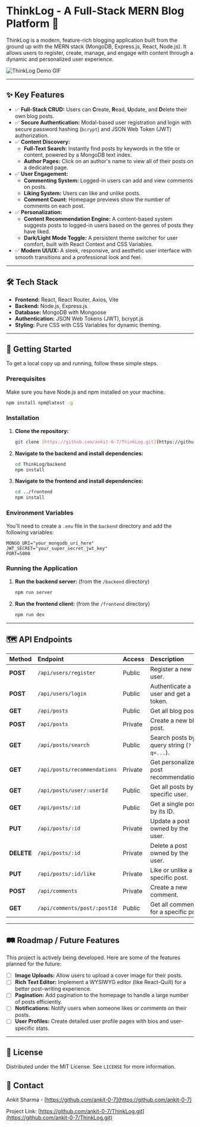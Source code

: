 
# ThinkLog - A Full-Stack MERN Blog Platform 🚀

ThinkLog is a modern, feature-rich blogging application built from the ground up with the MERN stack (MongoDB, Express.js, React, Node.js). It allows users to register, create, manage, and engage with content through a dynamic and personalized user experience.

![ThinkLog Demo GIF](<#placeholder-for-your-new-gif-url#>)

---

## ✨ Key Features

-   ✅ **Full-Stack CRUD:** Users can **C**reate, **R**ead, **U**pdate, and **D**elete their own blog posts.
-   ✅ **Secure Authentication:** Modal-based user registration and login with secure password hashing (`bcrypt`) and JSON Web Token (JWT) authorization.
-   ✅ **Content Discovery:**
    -   **Full-Text Search:** Instantly find posts by keywords in the title or content, powered by a MongoDB text index.
    -   **Author Pages:** Click on an author's name to view all of their posts on a dedicated page.
-   ✅ **User Engagement:**
    -   **Commenting System:** Logged-in users can add and view comments on posts.
    -   **Liking System:** Users can like and unlike posts.
    -   **Comment Count:** Homepage previews show the number of comments on each post.
-   ✅ **Personalization:**
    -   **Content Recommendation Engine:** A content-based system suggests posts to logged-in users based on the genres of posts they have liked.
    -   **Dark/Light Mode Toggle:** A persistent theme switcher for user comfort, built with React Context and CSS Variables.
-   ✅ **Modern UI/UX:** A sleek, responsive, and aesthetic user interface with smooth transitions and a professional look and feel.

---

## 🛠️ Tech Stack

-   **Frontend:** React, React Router, Axios, Vite
-   **Backend:** Node.js, Express.js
-   **Database:** MongoDB with Mongoose
-   **Authentication:** JSON Web Tokens (JWT), bcrypt.js
-   **Styling:** Pure CSS with CSS Variables for dynamic theming.

---

## 🚀 Getting Started

To get a local copy up and running, follow these simple steps.

### Prerequisites
Make sure you have Node.js and npm installed on your machine.
```sh
npm install npm@latest -g
````

### Installation

1.  **Clone the repository:**
    ```sh
    git clone [https://github.com/ankit-0-7/ThinkLog.git](https://github.com/ankit-0-7/ThinkLog.git)
    ```
2.  **Navigate to the backend and install dependencies:**
    ```sh
    cd ThinkLog/backend
    npm install
    ```
3.  **Navigate to the frontend and install dependencies:**
    ```sh
    cd ../frontend
    npm install
    ```

### Environment Variables

You'll need to create a `.env` file in the `backend` directory and add the following variables:

```
MONGO_URI="your_mongodb_uri_here"
JWT_SECRET="your_super_secret_jwt_key"
PORT=5000
```

### Running the Application

1.  **Run the backend server:** (from the `/backend` directory)
    ```sh
    npm run server
    ```
2.  **Run the frontend client:** (from the `/frontend` directory)
    ```sh
    npm run dev
    ```

-----

## 🗺️ API Endpoints

| Method   | Endpoint                         | Access  | Description                                 |
| :------- | :------------------------------- | :------ | :------------------------------------------ |
| **POST** | `/api/users/register`            | Public  | Register a new user.                        |
| **POST** | `/api/users/login`               | Public  | Authenticate a user and get a token.        |
| **GET** | `/api/posts`                     | Public  | Get all blog posts.                         |
| **POST** | `/api/posts`                     | Private | Create a new blog post.                     |
| **GET** | `/api/posts/search`              | Public  | Search posts by a query string (`?q=...`).  |
| **GET** | `/api/posts/recommendations`     | Private | Get personalized post recommendations.      |
| **GET** | `/api/posts/user/:userId`        | Public  | Get all posts by a specific user.           |
| **GET** | `/api/posts/:id`                 | Public  | Get a single post by its ID.                |
| **PUT** | `/api/posts/:id`                 | Private | Update a post owned by the user.            |
| **DELETE**| `/api/posts/:id`                | Private | Delete a post owned by the user.            |
| **PUT** | `/api/posts/:id/like`            | Private | Like or unlike a specific post.             |
| **POST** | `/api/comments`                  | Private | Create a new comment.                       |
| **GET** | `/api/comments/post/:postId`     | Public  | Get all comments for a specific post.       |

-----

## 🛤️ Roadmap / Future Features

This project is actively being developed. Here are some of the features planned for the future:

  - [ ] **Image Uploads:** Allow users to upload a cover image for their posts.
  - [ ] **Rich Text Editor:** Implement a WYSIWYG editor (like React-Quill) for a better post-writing experience.
  - [ ] **Pagination:** Add pagination to the homepage to handle a large number of posts efficiently.
  - [ ] **Notifications:** Notify users when someone likes or comments on their posts.
  - [ ] **User Profiles:** Create detailed user profile pages with bios and user-specific stats.

-----

## 📄 License

Distributed under the MIT License. See `LICENSE` for more information.

## 📧 Contact

Ankit Sharma - [https://github.com/ankit-0-7](https://github.com/ankit-0-7)

Project Link: [https://github.com/ankit-0-7/ThinkLog.git](https://github.com/ankit-0-7/ThinkLog.git)

```
```
